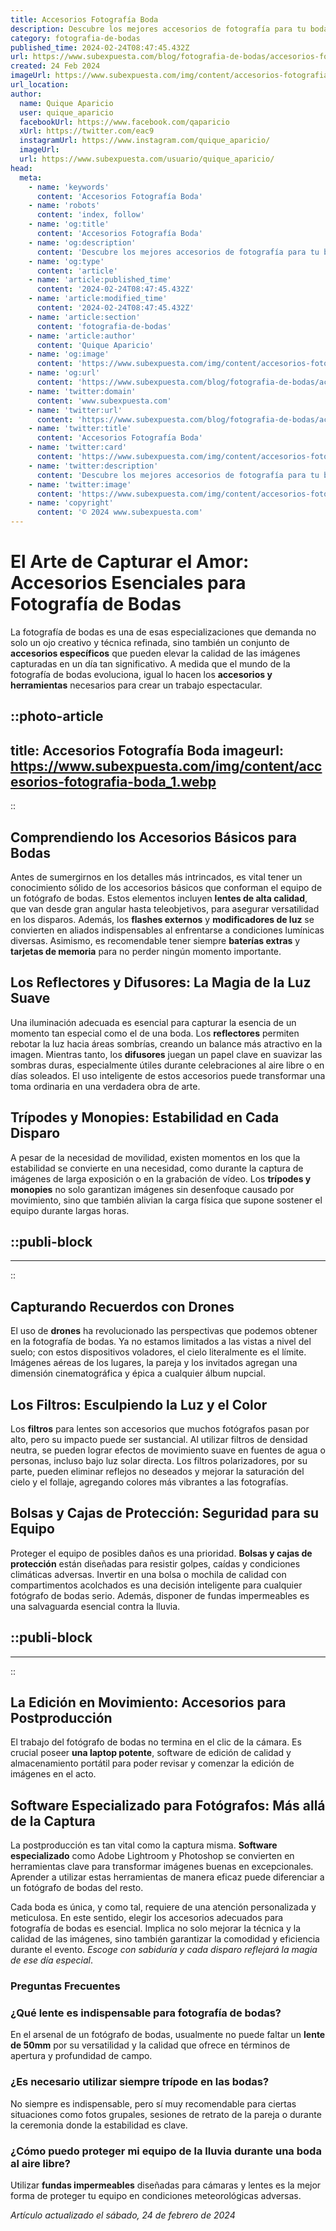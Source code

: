 ```yaml
---
title: Accesorios Fotografía Boda
description: Descubre los mejores accesorios de fotografía para tu boda; estilos únicos y calidad inigualable para capturar momentos mágicos.
category: fotografia-de-bodas
published_time: 2024-02-24T08:47:45.432Z
url: https://www.subexpuesta.com/blog/fotografia-de-bodas/accesorios-fotografia-boda
created: 24 Feb 2024
imageUrl: https://www.subexpuesta.com/img/content/accesorios-fotografia-boda_1.webp
url_location:
author:
  name: Quique Aparicio
  user: quique_aparicio
  facebookUrl: https://www.facebook.com/qaparicio
  xUrl: https://twitter.com/eac9
  instagramUrl: https://www.instagram.com/quique_aparicio/
  imageUrl: 
  url: https://www.subexpuesta.com/usuario/quique_aparicio/
head:
  meta:
    - name: 'keywords'
      content: 'Accesorios Fotografía Boda'
    - name: 'robots'
      content: 'index, follow'
    - name: 'og:title'
      content: 'Accesorios Fotografía Boda'
    - name: 'og:description'
      content: 'Descubre los mejores accesorios de fotografía para tu boda; estilos únicos y calidad inigualable para capturar momentos mágicos.'
    - name: 'og:type'
      content: 'article'
    - name: 'article:published_time'
      content: '2024-02-24T08:47:45.432Z'
    - name: 'article:modified_time'
      content: '2024-02-24T08:47:45.432Z'
    - name: 'article:section'
      content: 'fotografia-de-bodas'
    - name: 'article:author'
      content: 'Quique Aparicio'
    - name: 'og:image'
      content: 'https://www.subexpuesta.com/img/content/accesorios-fotografia-boda_1.webp'
    - name: 'og:url'
      content: 'https://www.subexpuesta.com/blog/fotografia-de-bodas/accesorios-fotografia-boda'
    - name: 'twitter:domain'
      content: 'www.subexpuesta.com'
    - name: 'twitter:url'
      content: 'https://www.subexpuesta.com/blog/fotografia-de-bodas/accesorios-fotografia-boda'
    - name: 'twitter:title'
      content: 'Accesorios Fotografía Boda'
    - name: 'twitter:card'
      content: 'https://www.subexpuesta.com/img/content/accesorios-fotografia-boda_1.webp'
    - name: 'twitter:description'
      content: 'Descubre los mejores accesorios de fotografía para tu boda; estilos únicos y calidad inigualable para capturar momentos mágicos.'
    - name: 'twitter:image'
      content: 'https://www.subexpuesta.com/img/content/accesorios-fotografia-boda_1.webp'
    - name: 'copyright'
      content: '© 2024 www.subexpuesta.com'
---
```

# El Arte de Capturar el Amor: Accesorios Esenciales para Fotografía de Bodas

La fotografía de bodas es una de esas especializaciones que demanda no solo un ojo creativo y técnica refinada, sino también un conjunto de **accesorios específicos** que pueden elevar la calidad de las imágenes capturadas en un día tan significativo. A medida que el mundo de la fotografía de bodas evoluciona, igual lo hacen los **accesorios y herramientas** necesarios para crear un trabajo espectacular. 


::photo-article
---
title: Accesorios Fotografía Boda
imageurl: https://www.subexpuesta.com/img/content/accesorios-fotografia-boda_1.webp
---
::


## Comprendiendo los Accesorios Básicos para Bodas

Antes de sumergirnos en los detalles más intrincados, es vital tener un conocimiento sólido de los accesorios básicos que conforman el equipo de un fotógrafo de bodas. Estos elementos incluyen **lentes de alta calidad**, que van desde gran angular hasta teleobjetivos, para asegurar versatilidad en los disparos. Además, los **flashes externos** y **modificadores de luz** se convierten en aliados indispensables al enfrentarse a condiciones lumínicas diversas. Asimismo, es recomendable tener siempre **baterías extras** y **tarjetas de memoria** para no perder ningún momento importante.

## Los Reflectores y Difusores: La Magia de la Luz Suave

Una iluminación adecuada es esencial para capturar la esencia de un momento tan especial como el de una boda. Los **reflectores** permiten rebotar la luz hacia áreas sombrías, creando un balance más atractivo en la imagen. Mientras tanto, los **difusores** juegan un papel clave en suavizar las sombras duras, especialmente útiles durante celebraciones al aire libre o en días soleados. El uso inteligente de estos accesorios puede transformar una toma ordinaria en una verdadera obra de arte.

## Trípodes y Monopies: Estabilidad en Cada Disparo

A pesar de la necesidad de movilidad, existen momentos en los que la estabilidad se convierte en una necesidad, como durante la captura de imágenes de larga exposición o en la grabación de vídeo. Los **trípodes y monopies** no solo garantizan imágenes sin desenfoque causado por movimiento, sino que también alivian la carga física que supone sostener el equipo durante largas horas.


  ::publi-block
  ---
  ---
  ::
  
  
## Capturando Recuerdos con Drones

El uso de **drones** ha revolucionado las perspectivas que podemos obtener en la fotografía de bodas. Ya no estamos limitados a las vistas a nivel del suelo; con estos dispositivos voladores, el cielo literalmente es el límite. Imágenes aéreas de los lugares, la pareja y los invitados agregan una dimensión cinematográfica y épica a cualquier álbum nupcial.

## Los Filtros: Esculpiendo la Luz y el Color

Los **filtros** para lentes son accesorios que muchos fotógrafos pasan por alto, pero su impacto puede ser sustancial. Al utilizar filtros de densidad neutra, se pueden lograr efectos de movimiento suave en fuentes de agua o personas, incluso bajo luz solar directa. Los filtros polarizadores, por su parte, pueden eliminar reflejos no deseados y mejorar la saturación del cielo y el follaje, agregando colores más vibrantes a las fotografías.

## Bolsas y Cajas de Protección: Seguridad para su Equipo

Proteger el equipo de posibles daños es una prioridad. **Bolsas y cajas de protección** están diseñadas para resistir golpes, caídas y condiciones climáticas adversas. Invertir en una bolsa o mochila de calidad con compartimentos acolchados es una decisión inteligente para cualquier fotógrafo de bodas serio. Además, disponer de fundas impermeables es una salvaguarda esencial contra la lluvia.


  ::publi-block
  ---
  ---
  ::
  
  
## La Edición en Movimiento: Accesorios para Postproducción

El trabajo del fotógrafo de bodas no termina en el clic de la cámara. Es crucial poseer **una laptop potente**, software de edición de calidad y almacenamiento portátil para poder revisar y comenzar la edición de imágenes en el acto.

## Software Especializado para Fotógrafos: Más allá de la Captura

La postproducción es tan vital como la captura misma. **Software especializado** como Adobe Lightroom y Photoshop se convierten en herramientas clave para transformar imágenes buenas en excepcionales. Aprender a utilizar estas herramientas de manera eficaz puede diferenciar a un fotógrafo de bodas del resto.

Cada boda es única, y como tal, requiere de una atención personalizada y meticulosa. En este sentido, elegir los accesorios adecuados para fotografía de bodas es esencial. Implica no solo mejorar la técnica y la calidad de las imágenes, sino también garantizar la comodidad y eficiencia durante el evento. *Escoge con sabiduría y cada disparo reflejará la magia de ese día especial*.

### Preguntas Frecuentes

### ¿Qué lente es indispensable para fotografía de bodas?
En el arsenal de un fotógrafo de bodas, usualmente no puede faltar un **lente de 50mm** por su versatilidad y la calidad que ofrece en términos de apertura y profundidad de campo.

### ¿Es necesario utilizar siempre trípode en las bodas?
No siempre es indispensable, pero sí muy recomendable para ciertas situaciones como fotos grupales, sesiones de retrato de la pareja o durante la ceremonia donde la estabilidad es clave.

### ¿Cómo puedo proteger mi equipo de la lluvia durante una boda al aire libre?
Utilizar **fundas impermeables** diseñadas para cámaras y lentes es la mejor forma de proteger tu equipo en condiciones meteorológicas adversas.

_Artículo actualizado el sábado, 24 de febrero de 2024_
